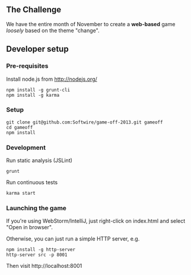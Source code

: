 ## The Challenge

We have the entire month of November to create a **web-based** game *loosely* based on the theme "change".

## Developer setup

### Pre-requisites

Install node.js from http://nodejs.org/

```
npm install -g grunt-cli
npm install -g karma
```

### Setup

```
git clone git@github.com:Softwire/game-off-2013.git gameoff
cd gameoff
npm install
```

### Development

Run static analysis (JSLint)
```
grunt
```

Run continuous tests
```
karma start
```

### Launching the game

If you're using WebStorm/IntelliJ, just right-click on index.html and select "Open in browser".

Otherwise, you can just run a simple HTTP server, e.g.
```
npm install -g http-server
http-server src -p 8001
```
Then visit http://localhost:8001